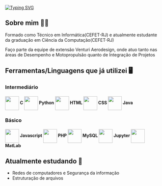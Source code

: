 
[![Typing SVG](https://readme-typing-svg.demolab.com/?lines=print("");std::cout+<<+"";System.out.println("");Console.log(""))](https://git.io/typing-svg)

## Sobre mim 👨‍🎓
<p>Formado como Técnico em Informática(CEFET-RJ) e atualmente estudante da graduação em Ciência da Computação(CEFET-RJ)</p>
<p>Faço parte da equipe de extensão Venturi Aerodesign, onde atuo tanto nas áreas de Desempenho e Motopropulsão quanto de Integração de Projetos</p>

## Ferramentas/Linguagens que já utilizei 🖥️
<div>
 
  ### Intermediário
  <h4>
  <img height=45 align="center" src="https://cdn.jsdelivr.net/gh/devicons/devicon@latest/icons/c/c-original.svg" /> C        
  <img height=45 align="center" src="https://cdn.jsdelivr.net/gh/devicons/devicon/icons/python/python-original.svg" /> Python 
  <img height=45 align="center" src="https://cdn.jsdelivr.net/gh/devicons/devicon/icons/html5/html5-original.svg" /> HTML
  <img height=45 align="center" src="https://cdn.jsdelivr.net/gh/devicons/devicon/icons/css3/css3-original.svg" /> CSS
  <img height=45 align="center" src="https://cdn.jsdelivr.net/gh/devicons/devicon@latest/icons/java/java-original.svg" /> Java 
  </h4>
  
  ### Básico
  <h4>
  <img height=45 align="center" src="https://cdn.jsdelivr.net/gh/devicons/devicon/icons/javascript/javascript-original.svg" /> Javascript
  <img height=45 align="center" src="https://cdn.jsdelivr.net/gh/devicons/devicon/icons/php/php-original.svg" /> PHP
  <img height=45 align="center" src="https://cdn.jsdelivr.net/gh/devicons/devicon/icons/mysql/mysql-original.svg" /> MySQL
  <img height=45 align="center" src="https://cdn.jsdelivr.net/gh/devicons/devicon/icons/jupyter/jupyter-original-wordmark.svg" /> Jupyter
  <img height=45 align="center" src="https://cdn.jsdelivr.net/gh/devicons/devicon@latest/icons/matlab/matlab-original.svg" /> MatLab
  </h4>
</div> 

## Atualmente estudando 📒
  - Redes de computadores e Segurança da informação
  - Estruturação de arquivos
